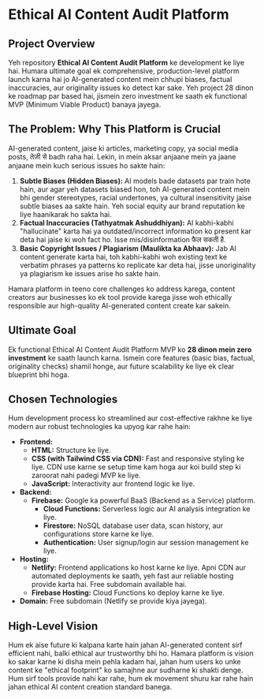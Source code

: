 # Ethical AI Content Audit Platform

## Project Overview

Yeh repository **Ethical AI Content Audit Platform** ke development ke liye hai. Humara ultimate goal ek comprehensive, production-level platform launch karna hai jo AI-generated content mein chhupi biases, factual inaccuracies, aur originality issues ko detect kar sake. Yeh project 28 dinon ke roadmap par based hai, jismein zero investment ke saath ek functional MVP (Minimum Viable Product) banaya jayega.

## The Problem: Why This Platform is Crucial

AI-generated content, jaise ki articles, marketing copy, ya social media posts, तेज़ी से badh raha hai. Lekin, in mein aksar anjaane mein ya jaane anjaane mein kuch serious issues ho sakte hain:

1.  **Subtle Biases (Hidden Biases):** AI models bade datasets par train hote hain, aur agar yeh datasets biased hon, toh AI-generated content mein bhi gender stereotypes, racial undertones, ya cultural insensitivity jaise subtle biases aa sakte hain. Yeh social equity aur brand reputation ke liye haanikarak ho sakta hai.
2.  **Factual Inaccuracies (Tathyatmak Ashuddhiyan):** AI kabhi-kabhi "hallucinate" karta hai ya outdated/incorrect information ko present kar deta hai jaise ki woh fact ho. Isse mis/disinformation फैल सकती है.
3.  **Basic Copyright Issues / Plagiarism (Maulikta ka Abhaav):** Jab AI content generate karta hai, toh kabhi-kabhi woh existing text ke verbatim phrases ya patterns ko replicate kar deta hai, jisse unoriginality ya plagiarism ke issues arise ho sakte hain.

Hamara platform in teeno core challenges ko address karega, content creators aur businesses ko ek tool provide karega jisse woh ethically responsible aur high-quality AI-generated content create kar sakein.

## Ultimate Goal

Ek functional Ethical AI Content Audit Platform MVP ko **28 dinon mein zero investment** ke saath launch karna. Ismein core features (basic bias, factual, originality checks) shamil honge, aur future scalability ke liye ek clear blueprint bhi hoga.

## Chosen Technologies

Hum development process ko streamlined aur cost-effective rakhne ke liye modern aur robust technologies ka upyog kar rahe hain:

* **Frontend:**
    * **HTML:** Structure ke liye.
    * **CSS (with Tailwind CSS via CDN):** Fast and responsive styling ke liye. CDN use karne se setup time kam hoga aur koi build step ki zaroorat nahi padegi MVP ke liye.
    * **JavaScript:** Interactivity aur frontend logic ke liye.
* **Backend:**
    * **Firebase:** Google ka powerful BaaS (Backend as a Service) platform.
        * **Cloud Functions:** Serverless logic aur AI analysis integration ke liye.
        * **Firestore:** NoSQL database user data, scan history, aur configurations store karne ke liye.
        * **Authentication:** User signup/login aur session management ke liye.
* **Hosting:**
    * **Netlify:** Frontend applications ko host karne ke liye. Apni CDN aur automated deployments ke saath, yeh fast aur reliable hosting provide karta hai. Free subdomain available hai.
    * **Firebase Hosting:** Cloud Functions ko deploy karne ke liye.
* **Domain:** Free subdomain (Netlify se provide kiya jayega).

## High-Level Vision

Hum ek aise future ki kalpana karte hain jahan AI-generated content sirf efficient nahi, balki ethical aur trustworthy bhi ho. Hamara platform is vision ko sakar karne ki disha mein pehla kadam hai, jahan hum users ko unke content ke "ethical footprint" ko samajhne aur sudharne ki shakti denge. Hum sirf tools provide nahi kar rahe, hum ek movement shuru kar rahe hain jahan ethical AI content creation standard banega.